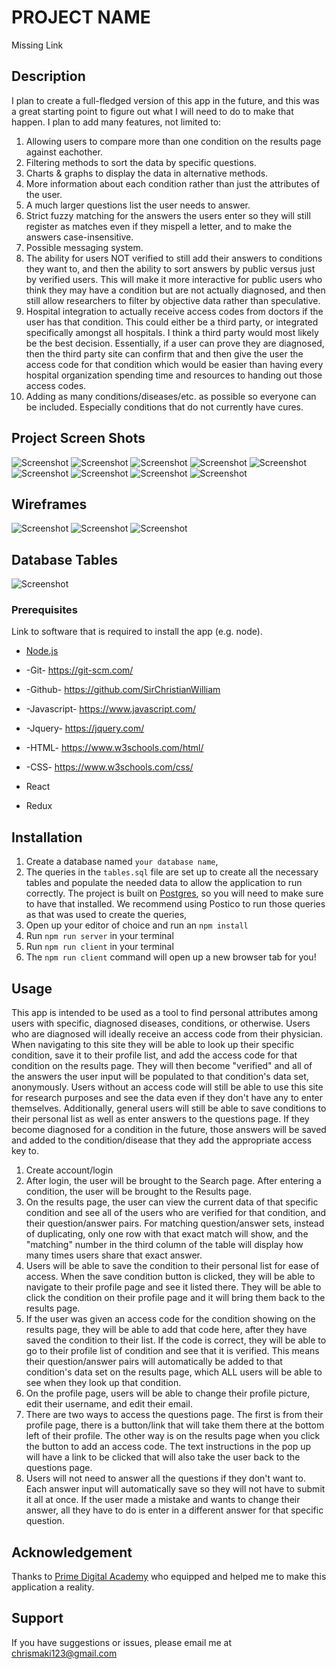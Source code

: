 # PROJECT NAME
Missing Link

## Description

I plan to create a full-fledged version of this app in the future, and this was a great starting point to figure out what I will need to do to make that happen. I plan to add many features, not limited to:
1. Allowing users to compare more than one condition on the results page against eachother.
2. Filtering methods to sort the data by specific questions.
3. Charts & graphs to display the data in alternative methods. 
4. More information about each condition rather than just the attributes of the user. 
5. A much larger questions list the user needs to answer.
6. Strict fuzzy matching for the answers the users enter so they will still register as matches even if they mispell a letter, and to make the answers case-insensitive. 
7. Possible messaging system.
8. The ability for users NOT verified to still add their answers to conditions they want to, and then the ability to sort answers by public versus just by verified users. This will make it more interactive for public users who think they may have a condition but are not actually diagnosed, and then still allow researchers to filter by objective data rather than speculative. 
9. Hospital integration to actually receive access codes from doctors if the user has that condition. This could either be a third party, or integrated specifically amongst all hospitals. I think a third party would most likely be the best decision. Essentially, if a user can prove they are diagnosed, then the third party site can confirm that and then give the user the access code for that condition which would be easier than having every hospital organization spending time and resources to handing out those access codes.
10. Adding as many conditions/diseases/etc. as possible so everyone can be included. Especially conditions that do not currently have cures. 

## Project Screen Shots

![Screenshot](./public/login.png)
![Screenshot](./public/search.png)
![Screenshot](./public/search2.png)
![Screenshot](./public/results.png)
![Screenshot](./public/results2.png)
![Screenshot](./public/results3.png)
![Screenshot](./public/profile.png)
![Screenshot](./public/profile2.png)
![Screenshot](./public/questions.png)

## Wireframes

![Screenshot](./public/wireframe1.png)
![Screenshot](./public/wireframe2.png)
![Screenshot](./public/wireframe3.png)

## Database Tables
![Screenshot](./public/db.png)

### Prerequisites

Link to software that is required to install the app (e.g. node).

- [Node.js](https://nodejs.org/en/)

- -Git- https://git-scm.com/ 

- -Github- https://github.com/SirChristianWilliam 

- -Javascript- https://www.javascript.com/ 

- -Jquery- https://jquery.com/ 

- -HTML- https://www.w3schools.com/html/ 

- -CSS- https://www.w3schools.com/css/

- React

- Redux

## Installation

1. Create a database named `your database name`,
2. The queries in the `tables.sql` file are set up to create all the necessary tables and populate the needed data to allow the application to run correctly. The project is built on [Postgres](https://www.postgresql.org/download/), so you will need to make sure to have that installed. We recommend using Postico to run those queries as that was used to create the queries, 
3. Open up your editor of choice and run an `npm install`
4. Run `npm run server` in your terminal
5. Run `npm run client` in your terminal
6. The `npm run client` command will open up a new browser tab for you!

## Usage

This app is intended to be used as a tool to find personal attributes among users with specific, diagnosed diseases, conditions, or otherwise. Users who are diagnosed will ideally receive an access code from their physician. When navigating to this site they will be able to look up their specific condition, save it to their profile list, and add the access code for that condition on the results page. They will then become "verified" and all of the answers the user input will be populated to that condition's data set, anonymously. Users without an access code will still be able to use this site for research purposes and see the data even if they don't have any to enter themselves. Additionally, general users will still be able to save conditions to their personal list as well as enter answers to the questions page. If they become diagnosed for a condition in the future, those answers will be saved and added to the condition/disease that they add the appropriate access key to. 

1. Create account/login
2. After login, the user will be brought to the Search page. After entering a condition, the user will be brought to the Results page. 
3. On the results page, the user can view the current data of that specific condition and see all of the users who are verified for that condition, and their question/answer pairs. For matching question/answer sets, instead of duplicating, only one row with that exact match will show, and the "matching" number in the third column of the table will display how many times users share that exact answer.
4. Users will be able to save the condition to their personal list for ease of access. When the save condition button is clicked, they will be able to navigate to their profile page and see it listed there. They will be able to click the condition on their profile page and it will bring them back to the results page. 
5. If the user was given an access code for the condition showing on the results page, they will be able to add that code here, after they have saved the condition to their list. If the code is correct, they will be able to go to their profile list of condition and see that it is verified. This means their question/answer pairs will automatically be added to that condition's data set on the results page, which ALL users will be able to see when they look up that condition. 
6. On the profile page, users will be able to change their profile picture, edit their username, and edit their email. 
7. There are two ways to access the questions page. The first is from their profile page, there is a button/link that will take them there at the bottom left of their profile. The other way is on the results page when you click the button to add an access code. The text instructions in the pop up will have a link to be clicked that will also take the user back to the questions page. 
8.  Users will not need to answer all the questions if they don't want to. Each answer input will automatically save so they will not have to submit it all at once. If the user made a mistake and wants to change their answer, all they have to do is enter in a different answer for that specific question. 

## Acknowledgement
Thanks to [Prime Digital Academy](www.primeacademy.io) who equipped and helped me to make this application a reality.

## Support
If you have suggestions or issues, please email me at [chrismaki123@gmail.com](https://www.linkedin.com/in/christian-maki/)